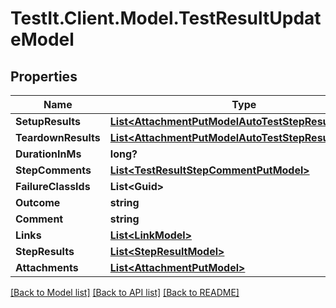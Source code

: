 # TestIt.Client.Model.TestResultUpdateModel

## Properties

Name | Type | Description | Notes
------------ | ------------- | ------------- | -------------
**SetupResults** | [**List&lt;AttachmentPutModelAutoTestStepResultsModel&gt;**](AttachmentPutModelAutoTestStepResultsModel.md) |  | [optional] 
**TeardownResults** | [**List&lt;AttachmentPutModelAutoTestStepResultsModel&gt;**](AttachmentPutModelAutoTestStepResultsModel.md) |  | [optional] 
**DurationInMs** | **long?** |  | [optional] 
**StepComments** | [**List&lt;TestResultStepCommentPutModel&gt;**](TestResultStepCommentPutModel.md) |  | [optional] 
**FailureClassIds** | **List&lt;Guid&gt;** |  | [optional] 
**Outcome** | **string** |  | [optional] 
**Comment** | **string** |  | [optional] 
**Links** | [**List&lt;LinkModel&gt;**](LinkModel.md) |  | [optional] 
**StepResults** | [**List&lt;StepResultModel&gt;**](StepResultModel.md) |  | [optional] 
**Attachments** | [**List&lt;AttachmentPutModel&gt;**](AttachmentPutModel.md) |  | [optional] 

[[Back to Model list]](../README.md#documentation-for-models) [[Back to API list]](../README.md#documentation-for-api-endpoints) [[Back to README]](../README.md)

